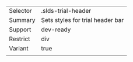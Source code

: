 
|  |  |
|-------|-------|
| Selector | .slds-trial-header |
| Summary | Sets styles for trial header bar |
| Support | dev-ready |
| Restrict | div |
| Variant | true |
|  |  |

